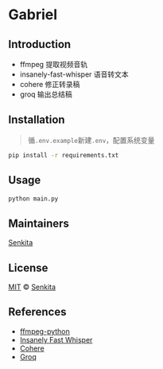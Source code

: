 # Gabriel

## Introduction

- ffmpeg 提取视频音轨
- insanely-fast-whisper 语音转文本
- cohere 修正转录稿
- groq 输出总结稿

## Installation

> 循`.env.example`新建`.env`，配置系统变量

```bash
pip install -r requirements.txt
```

## Usage

```bash
python main.py
```

## Maintainers

[Senkita](https://github.com/Senkita)

## License

[MIT](LICENSE) &copy; [Senkita](https://github.com/Senkita)

## References

- [ffmpeg-python](https://github.com/kkroening/ffmpeg-python)
- [Insanely Fast Whisper](https://github.com/Vaibhavs10/insanely-fast-whisper)
- [Cohere](https://docs.cohere.com/reference/about)
- [Groq](https://console.groq.com/docs/quickstart)
